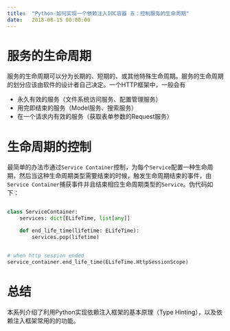 ```yaml
---
title:  "Python-如何实现一个依赖注入IOC容器 五：控制服务的生命周期"
date:   2018-08-15 00:00:00
---
```


# 服务的生命周期

服务的生命周期可以分为长期的、短期的、或其他特殊生命周期。服务的生命周期的划分应该由软件的设计者自己决定。一个HTTP框架中，一般会有
* 永久有效的服务（文件系统访问服务、配置管理服务）
* 用完即结束的服务（Model服务、搜索服务）
* 在一个请求内有效的服务（获取表单参数的Request服务）

# 生命周期的控制

最简单的办法市通过`Service Container`控制，为每个`Service`配置一种生命周期，然后当这种生命周期类型需要结束的时候，触发生命周期结束的事件，由`Service Container`捕获事件并且结束相应生命周期类型的`Service`。伪代码如下：

```python

class ServiceContainer:
    services: dict[ELifeTime, list[any]]

    def end_life_time(lifetime: ELifeTime):
        services.pop(lifetime)


# when http session ended
service_container.end_life_time(ELifeTime.HttpSessionScope)

```

# 总结

本系列介绍了利用Python实现依赖注入框架的基本原理（Type Hinting），以及依赖注入框架常用的的功能。